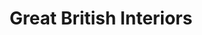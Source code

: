 ---
title: "Great British Interiors"
url: /alnwick/great-british-interiors/
shop: Raumausstattung
---